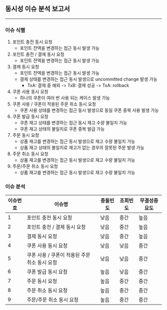 
## 동시성 이슈 분석 보고서
- - - 
### 이슈 식별
1. 포인트 충전 동시 요청
    - 포인트 잔액을 변경하는 접근 동시 발생 가능 
2. 포인트 충전 / 결제 동시 요청
   - 포인트 잔액을 변경하는 접근 동시 발생 가능
3. 결제 동시 요청
    - 포인트 잔액을 변경하는 접근 동시 발생 가능
    - 결제 상태를 변경하는 접근 동시 발생으로 uncommitted change 발생 가능
      - TxA: 결제 중 예외 -> TxB: 결제 성공 -> TxA: rollback  
4. 쿠폰 사용 동시 요청
    - 하나의 쿠폰이 여러 번 사용 되는 케이스 발생 가능
5. 쿠폰 사용 / 쿠폰이 적용된 주문 취소 동시 요청
   - 쿠폰 사용 상태를 변경하는 접근 동시 발생으로 동일 쿠폰 중복 사용 발생 가능
6. 쿠폰 발급 동시 요청
    - 쿠폰 재고 상태를 변경하는 접근 동시 재고 수량 불일치 가능
    - 쿠폰 재고 상태의 불일치로 쿠폰 중복 발급 가능
7. 주문 동시 요청
    - 상품 재고를 변경하는 접근 동시 발생으로 재고 수량 불일치 가능
    - 상품 재고 상태의 불일치로 재고가 없는 경우의 잘못된 주문 발생 가능
8. 주문 취소 동시 요청
    - 상품 재고를 변경하는 접근 동시 발생으로 재고 수량 불일치 가능
9. 주문/주문 취소 동시 요청
    - 상품 재고를 변경하는 접근 동시 발생으로 재고 수량 불일치 가능

### 이슈 분석

이슈번호 | 이슈명 | 충돌빈도 | 조회빈도 | 무결성중요도
--- | --- |---|---| ---
1 | 포인트 충전 동시 요청 | 낮음   | 중간 | 높음
2 | 포인트 충전 / 결제 동시 요청 | 낮음   | 중간 | 높음
3 | 결제 동시 요청 | 낮음   | 중간 | 높음
4 | 쿠폰 사용 동시 요청 | 낮음   | 낮음 | 중간
5 | 쿠폰 사용 / 쿠폰이 적용된 주문 취소 동시 요청 | 낮음   | 낮음 | 중간
6 | 쿠폰 발급 동시 요청 | 높음   | 낮음 | 중간
7 | 주문 동시 요청 | 높음   | 중간 | 중간
8 | 주문 취소 동시 요청 | 높음 | 중간 | 중간
9 | 주문/주문 취소 동시 요청 | 높음 | 중간 | 중간

